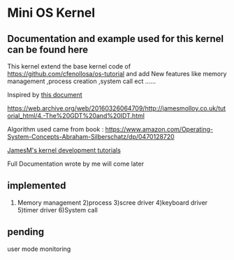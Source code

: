 # Mini OS Kernel

## Documentation and example used for this kernel can be found here

This kernel extend the base kernel code of https://github.com/cfenollosa/os-tutorial and add New features like memory management ,process creation ,system call ect ......

Inspired by [this document](http://www.cs.bham.ac.uk/~exr/lectures/opsys/10_11/lectures/os-dev.pdf)

https://web.archive.org/web/20160326064709/http://jamesmolloy.co.uk/tutorial_html/4.-The%20GDT%20and%20IDT.html

Algorithm used came from book : https://www.amazon.com/Operating-System-Concepts-Abraham-Silberschatz/dp/0470128720


[JamesM's kernel development tutorials](https://web.archive.org/web/20160412174753/http://www.jamesmolloy.co.uk/tutorial_html/index.html)


Full Documentation wrote by me will come later

## implemented
1) Memory management
2)process
3)scree driver
4)keyboard driver
5)timer driver
6)System call
## pending
user mode
monitoring

